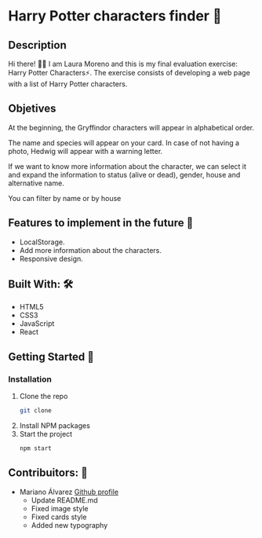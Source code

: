 # Harry Potter characters finder 🧙

## Description

Hi there! 👋🏻 I am Laura Moreno and this is my final evaluation exercise: Harry Potter Characters⚡.
The exercise consists of developing a web page with a list of Harry Potter characters.

## Objetives

At the beginning, the Gryffindor characters will appear in alphabetical order.

The name and species will appear on your card. In case of not having a photo, Hedwig will appear with a warning letter.

If we want to know more information about the character, we can select it and expand the information to status (alive or dead), gender, house and alternative name.

You can filter by name or by house

## Features to implement in the future 🔁

- LocalStorage.
- Add more information about the characters.
- Responsive design.
  
## Built With: 🛠

- HTML5
- CSS3
- JavaScript
- React

## Getting Started 🚀

### Installation

1. Clone the repo
   ```sh
   git clone
    ```
2. Install NPM packages
3. Start the project
   ```sh
   npm start
   ```

## Contribuitors: 🤝

- Mariano Álvarez [Github profile](https://github.com/creativoma)
  - Update README.md
  - Fixed image style
  - Fixed cards style
  - Added new typography